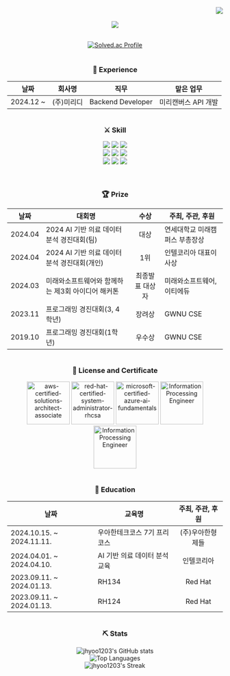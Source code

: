 <div align="right">
  <a href="https://hits.seeyoufarm.com"><img src="https://hits.seeyoufarm.com/api/count/incr/badge.svg?url=https%3A%2F%2Fgithub.com%2Fjhyoo1203&count_bg=%23C6D2FF&title_bg=%23555555&icon=&icon_color=%23FFFFFF&title=hits&edge_flat=false"/></a>
</div>


<br>

<div align="center">
  
<!-- header -->

<div align=center ><img src="https://readme-typing-svg.herokuapp.com?font=Oleo+Script&color=1EBBD7&size=35&center=true&vCenter=true&width=404&height=53&lines=%E3%80%80%E3%80%80jhyoo's+Github+%E3%80%80%E3%80%80"><br><br>

[![Solved.ac Profile](http://mazassumnida.wtf/api/v2/generate_badge?boj=wogusdbkim)](https://solved.ac/wogusdbkim/)

  #

  <h3> 🏢 Experience </h3>
  
  | 날짜 | 회사명 | 직무 | 맡은 업무 |
  | - | - | :-: | - |
  |  2024.12 ~ | (주)미리디 | Backend Developer | 미리캔버스 API 개발 |

  #
  
  <h3> ⚔ Skill </h3>
    <img src="https://img.shields.io/badge/Java-007396?style=flat-square&logo=java&logoColor=white"/>
    <img src="https://img.shields.io/badge/Spring-6DB33F?style=flat-square&logo=Spring&logoColor=white"/>
    <img src="https://img.shields.io/badge/Spring Security-6DB33F?style=flat-square&logo=springsecurity&logoColor=white"/><br>
    <img src="https://img.shields.io/badge/MySQL-4479A1?style=flat-square&logo=mysql&logoColor=white"/>
    <img src="https://img.shields.io/badge/PostgreSQL-4169E1?style=flat-square&logo=postgresql&logoColor=white"/>
    <img src="https://img.shields.io/badge/Redis-FF4438?style=flat-square&logo=redis&logoColor=white"/><br>
    <img src="https://img.shields.io/badge/RHEL9-EE0000?style=flat-square&logo=redhat&logoColor=white"/>
    <img src="https://img.shields.io/badge/Docker-2496ED?style=flat-square&logo=docker&logoColor=white"/>
    <img src="https://img.shields.io/badge/Amazon AWS-232F3E?style=flat-square&logo=amazonaws&logoColor=white"/><br>
  <br>

  #
  
  <H3> 🏆 Prize </H3>
  
  | 날짜 | 대회명 | 수상 | 주최, 주관, 후원 |
  | - | - | :-: | - |
  |  2024.04 | 2024 AI 기반 의료 데이터 분석 경진대회(팀) | 대상 | 연세대학교 미래캠퍼스 부총장상 |
  |  2024.04 | 2024 AI 기반 의료 데이터 분석 경진대회(개인) | 1위 | 인텔코리아 대표이사상 |
  |  2024.03 | 미래와소프트웨어와 함께하는 제3회 아이디어 해커톤 | 최종발표 대상자 | 미래와소프트웨어, 이티에듀 |
  |  2023.11 | 프로그래밍 경진대회(3, 4학년) | 장려상 | GWNU CSE |
  |  2019.10 | 프로그래밍 경진대회(1학년) | 우수상 | GWNU CSE |

  #
  
  <h3> 🪪 License and Certificate </h3>
    <a href="https://www.credly.com/badges/c30514e3-3426-4968-879d-79857399fb35/public_url"><img src="https://github.com/jhyoo1203/jhyoo1203/assets/68884608/a82cf0b1-df7b-444a-8966-8d925e499770" alt="aws-certified-solutions-architect-associate" width="100" height="100"/></a>
    <a href="https://www.credly.com/badges/91eb5305-63ff-4f8b-8a69-02160f9a02c8/public_url"><img src="https://github.com/jhyoo1203/jhyoo1203/assets/68884608/9a6e3b2c-add5-41a3-adbf-f7e1e6b1806d" alt="red-hat-certified-system-administrator-rhcsa" width="100" height="100"/></a>
    <a href="https://www.credly.com/badges/b35910cd-1ba3-4dc4-9ef2-b00ca2225c5b/public_url"><img src="https://github.com/jhyoo1203/jhyoo1203/assets/68884608/63ea7e98-da4b-4288-abf4-c2e73b701631" alt="microsoft-certified-azure-ai-fundamentals" width="100" height="100"/></a>
    <a href="https://github.com/jhyoo1203/jhyoo1203/assets/68884608/6a5d959c-3cad-4db7-99d1-1c3a8dfb4a7b"><img src="https://github.com/jhyoo1203/jhyoo1203/assets/68884608/d157f7a5-3b0f-4f53-bb36-75f8e4d4b8f8" alt="Information Processing Engineer" width="100" height="100"/></a>
    <a href="https://www.credly.com/badges/c04670ad-1a5d-41da-bba7-d50fbf30555d/public_url"><img src="https://github.com/user-attachments/assets/c636d6e6-8ada-4eaa-b7b7-245e0817071f" alt="Information Processing Engineer" width="100" height="100"/></a>
  
  #

  <H3> 📒 Education </H3>
  
  | 날짜 | 교육명 | 주최, 주관, 후원 |
  | - | - | :-: |
  |  2024.10.15. ~ 2024.11.11. | 우아한테크코스 7기 프리코스 | (주)우아한형제들 |
  |  2024.04.01. ~ 2024.04.10. | AI 기반 의료 데이터 분석 교육 | 인텔코리아 |
  |  2023.09.11. ~ 2024.01.13. | RH134 | Red Hat |
  |  2023.09.11. ~ 2024.01.13. | RH124 | Red Hat |
  
  #
</div>

<div align="center">
  <h3> ⛏ Stats </h3>
  <img src="https://github-readme-stats.vercel.app/api?username=jhyoo1203&show_icons=true&theme=buefy" alt="jhyoo1203's GitHub stats"/><br>
  <img src="https://github-readme-stats.vercel.app/api/top-langs/?username=jhyoo1203&exclude_repo=dkssud8150.github.io&layout=compact&theme=buefy" alt="Top Languages"/><br>
  <img src="https://github-readme-streak-stats.herokuapp.com/?user=jhyoo1203&theme=buefy&hide_border=true" alt="jhyoo1203's Streak"/>
</div>

